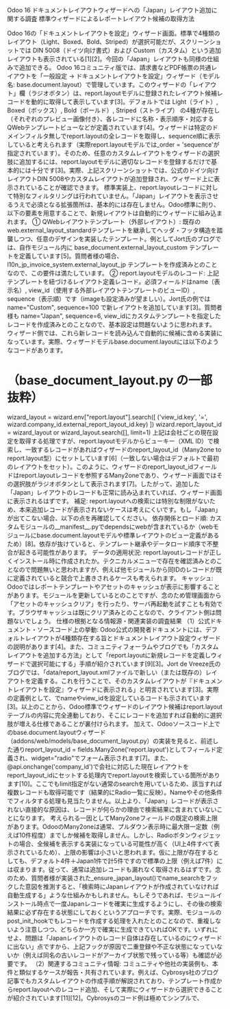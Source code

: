 Odoo 16 ドキュメントレイアウトウィザードへの「Japan」レイアウト追加に関する調査
標準ウィザードによるレポートレイアウト候補の取得方法

Odoo 16の「ドキュメントレイアウトを設定」ウィザード画面。標準で4種類のレイアウト（Light、Boxed、Bold、Striped）が選択可能だが、スクリーンショットでは DIN 5008（ドイツ向け書式）および Custom（カスタム）という追加レイアウトも表示されている[1][2]。今回の「Japan」レイアウトも同様の仕組みで追加できる。
Odoo 16コミュニティ版では、請求書などPDF帳票の共通レイアウトを「一般設定 → ドキュメントレイアウトを設定」ウィザード（モデル名: base.document.layout）で管理しています。このウィザードの「レイアウト」欄（ラジオボタン）は、report.layoutモデルに登録されたレイアウト候補レコードを動的に取得して表示しています[3]。デフォルトでは Light（ライト）, Boxed（ボックス）, Bold（ボールド）, Striped（ストライプ） の4種が存在し（それぞれのプレビュー画像付き）、各レコードに名称・表示順序・対応するQWebテンプレートビューなどが定義されています[4]。ウィザードは特定のドメインフィルタ無しでreport.layoutの全レコードを取得し、sequence順に表示していると考えられます（実際report.layoutモデルでは_order = 'sequence'が指定されています）。そのため、任意のカスタムレイアウトをウィザードの選択肢に追加するには、report.layoutモデルに適切なレコードを登録するだけで基本的には十分です[3]。実際、上記スクリーンショットでは、公式のドイツ向けレイアウトDIN 5008やカスタムレイアウトが追加登録され、ウィザード上に表示されていることが確認できます。
標準実装上、report.layoutレコードに対して特別なフィルタリングは行われていません。「Japan」レイアウトを表示させるうえで必須となる拡張箇所は、基本的には存在しません。Odoo標準に則り、以下の要素を用意することで、新規レイアウトは自動的にウィザードに組み込まれます。
① QWebレイアウトテンプレート（外部レイアウト）: 既存のweb.external_layout_standardテンプレートを継承してヘッダ・フッタ構造を踏襲しつつ、任意のデザインを実装したテンプレート。例としてJort氏のブログでは、自作モジュール内に base_document.external_layout_custom テンプレートを定義しています[5]。質問者様の場合、l10n_jp_invoice_system.external_layout_jp テンプレートを作成済みとのことなので、この要件は満たしています。
② report.layoutモデルのレコード: 上記テンプレートを紐づけるレイアウト定義レコード。必須フィールドはname（表示名）, view_id（使用する外部レイアウトテンプレートのビューID）, sequence（表示順）です（imageも設定済みが望ましい）。Jort氏の例では name="Custom", sequence=100 で新レイアウトを追加しています[3]。質問者様も name="Japan", sequence=6, view_idにカスタムテンプレートを指定したレコードを作成済みとのことなので、基本設定は問題ないように思われます。
ウィザード側では、これら新レコードを読み込んで自動的に候補に含める実装になっています。実際、ウィザードモデルbase.document.layoutには以下のようなコードがあります。
# （base_document_layout.py の一部抜粋）
wizard_layout = wizard.env["report.layout"].search([
    ('view_id.key', '=', wizard.company_id.external_report_layout_id.key)
])
wizard.report_layout_id = wizard_layout or wizard_layout.search([], limit=1)
上記は会社ごとの現在設定を取得する処理ですが、report.layoutモデルからビューキー（XML ID）で検索し、一致するレコードがあればウィザードのreport_layout_id（Many2one to report.layout型）にセットしています[6]（一致しない場合はデフォルトで最初のレイアウトをセット）。このように、ウィザードのreport_layout_idフィールドはreport.layoutレコードを参照するMany2oneであり、ウィザード画面ではその選択肢がラジオボタンとして表示されます[7]。したがって、追加した「Japan」レイアウトのレコードも正常に読み込まれていれば、ウィザード画面に表示されるはずです。
補足: report.layoutへの検索には特別な制限がないため、本来追加レコードが表示されないケースは考えにくいです。もし「Japan」が出てこない場合、以下の点を再確認してください。
依存関係とロード順: カスタムモジュールの__manifest__.pyでdependsにwebが含まれているか（webモジュールにbase.document.layoutモデルや標準レイアウトのビュー定義があるため）[8]。依存が抜けていると、テンプレート継承やデータロード順序で不整合が起きる可能性があります。
データの適用状況: report.layoutレコードが正しくインストール時に作成されたか。テクニカルメニューで存在を確認済みとのことなので問題無いと思われますが、例えば他モジュールから同IDのレコードが既に定義されていると競合で上書きされるケースも考えられます。
キャッシュ: Odooではレポートテンプレートやアセットのキャッシュが表示に影響することがあります。モジュールを更新しているとのことですが、念のため管理画面から「アセットのキャッシュクリア」を行ったり、サーバ再起動を試すことも有効です。ブラウザキャッシュは既にクリア済みとのことなので、クライアント側は問題ないでしょう。
仕様の根拠となる情報源・関連実装の調査結果
（1）公式ドキュメント・ソースコード上の挙動: Odoo公式の開発者ドキュメントには、デフォルトレイアウトが4種類存在する旨とドキュメントレイアウト設定ウィザードの説明があります[4]。また、コミュニティフォーラムやブログでも「カスタムレイアウトを追加する方法」として「report.layoutに新規レコードを定義しウィザードで選択可能にする」手順が紹介されています[9][3]。Jort de Vreeze氏のブログでは、「data/report_layout.xmlファイルで新しい（または既存の）レイアウトを定義する。これを行うことで、そのカスタムレイアウトが『ドキュメントレイアウトを設定』ウィザードに表示される」と明言されています[3]。実際の定義例として、<record id="report_layout_custom" model="report.layout">でnameやview_idを設定しているコードも示されています[3]。以上のことから、Odoo標準でウィザードのレイアウト候補はreport.layoutテーブルの内容に完全連動しており、そこにレコードを追加すれば自動的に選択肢が増える仕様であることが裏付けられます。
加えて、Odooソースコード上でのbase.document.layoutウィザード（addons/web/models/base_document_layout.py）の実装を見ると、前述した通りreport_layout_id = fields.Many2one('report.layout')としてフィールド定義され、widget="radio"でフォーム表示されます[7]。また、@api.onchange('company_id')で会社に対応した現在レイアウトをreport_layout_idにセットする処理内でreport.layoutを検索している箇所があります[10]。ここでもlimit指定がない通常のsearchを用いているため、該当すれば複数レコードも取得可能です（結果的にRadio一覧に反映）。Nameやその他条件でフィルタする処理も見当たりません。以上より、「Japan」レコードが表示されない直接的な原因は、レコードが何らかの理由で検索結果に含まれていないことになります。
考えられる一因としてMany2oneフィールドの既定の検索上限があります。OdooのMany2oneは通常、プルダウン表示時に最大限一定数（例えば10件程度）までしか候補を取得しません。しかし、Radioボタンウィジェットの場合、全候補を表示する実装になっている可能性が高く（UI上4件すべて表示されているため）、上限の影響は小さいと思われます。仮に上限が存在するとしても、デフォルト4件＋Japan1件で計5件ですので標準の上限（例えば7件）には収まります。従って、通常は追加レコードも漏れなく取得されるはずです。念のため、質問者様が実装された_ensure_japan_layout()でname_searchをフックした意図を推測すると、「検索時にJapanレイアウトが作成されていなければ自動生成する」ような仕組みかもしれません。もしそうであれば、モジュールインストール時点で一度Japanレコードを確実に生成するようにし、その後の検索結果に必ず存在する状態にしておくというアプローチです。実際、モジュールのpost_init_hookでもレコードを作成する処理を入れたとのことなので、重複しないよう注意しつつ、どちらか一方で確実に生成できていればOKです。いずれにせよ、問題は「Japanレイアウトのレコード自体は存在しているのにウィザードに出ない」点ですから、上記フックが原因で二重登録や不正な状態になっていないか（例えば同名の古いレコードがアーカイブ状態で残っている等）も確認が必要です。
（2）関連するコミュニティ情報: コミュニティや他社の実装例も、本件と類似するケースが報告・共有されています。例えば、Cybrosys社のブログ記事でもカスタムレイアウトの作成手順が解説されており、テンプレート作成からreport.layoutへのレコード追加、そして実際にウィザードから選択できることが紹介されています[11][12]。Cybrosysのコード例は極めてシンプルで、<template id="custom_report_external_layout">を定義し、その後ブログ内の説明に従って「Appsメニューからインストールすれば、新しいレイアウトがウィザードで選択可能になる」と述べています（※引用元はブログ内の文章のため具体的な参照箇所は省略）。これらからも、標準挙動としては追加のPython拡張なしにモジュールデータ定義だけで十分であることが分かります。
一方、Odoo公式の特定コミットにも興味深いものがあります。たとえば l10n_din5008 モジュールの実装を分離（ドイツ以外でもDIN規格を使えるようにする改善）したコミットでは、DIN5008用の外部レイアウトビュー external_layout_din5008 および対応するreport.layoutレコード（ID: report_layout_din5008）を追加する処理が含まれていました[13]（コミットID: eac2440f, 2021年9月13日） 。このように、Odoo社内でもローカライズや仕様追加の際にはreport.layoutへのレコード登録でレイアウトを増やしていることが確認できます。
既存モジュールにおけるカスタムレイアウト追加パターンの分析
ご質問にある DIN5008 や OCA (Odoo Community Association)の report_alternative_layout をはじめ、既存の公開モジュールで「ドキュメントレイアウトにカスタム選択肢を追加」している例を調査しました。それぞれアプローチが少し異なるため、設計上のポイントを整理します。
① Odoo公式の DIN5008 レイアウト (モジュール名: l10n_din5008):
DIN5008はドイツやオーストリア等で用いられる文書フォーマット規約で、Odoo 16では標準モジュールとして提供されています[2]。このモジュールはbase.document.layoutモデル（ウィザードモデル）の拡張と専用レイアウトの追加という2点を行っています。まず、res.companyやbase.document.layoutにDIN5008用の項目（例えば差出人住所ブロックの位置調整に使うフィールドなど）を追加し[14]、ウィザードでもそれらを設定できるようにしています。さらに、l10n_din5008.external_layout_din5008というカスタム外部レイアウトテンプレートを定義し、対応するreport.layoutレコード（名前はおそらく "DIN 5008"）を登録しています。これにより、設定ウィザードのレイアウト一覧に「DIN 5008」が現れ、ユーザはそれを選択可能になります。先のスクリーンショットでもDIN5008が追加表示されている通り、公式モジュールも今回の目標（Japanレイアウト追加）と同様のアプローチで実現されていると言えます。
設計上のポイント: 公式実装では単にテンプレートとレコードを追加するだけでなく、帳票出力内容の差異（住所の配置や日付形式などDIN規格への対応）のために、ウィザードおよびテンプレート側で追加フィールドや条件分岐を実装しています[14]。Japanレイアウトでも、例えば印影や社判の有無、日本語住所形式など独自要素を組み込む場合は、同様に会社・ウィザードにカスタム項目を持たせてテンプレートで参照する形が考えられます。もっとも、基本的なヘッダ/フッタの項目（会社情報、住所、VATなど）は標準フィールドで足りるため、現時点ではテンプレート内で工夫すれば追加フィールド無しでも対応可能でしょう。
② OCA の report_alternative_layout モジュール（日本向け帳票レイアウト）:
こちらは日本の商習慣に合わせて帳票レイアウトを調整するコミュニティ提供モジュールです[15]。興味深いのは、ウィザードのレイアウト選択肢を増やしていない点です。report_alternative_layoutは既存の「Standard（標準）レイアウト」を拡張して代替レイアウトを適用する仕組みを提供します[16][17]。具体的には、各レポートに紐づくPaper Format（用紙設定）に「代替レイアウトを適用」フラグを追加し、これをONにすると標準の外部レイアウトテンプレート（web.external_layout_standard）を差し替えるようなQWeb継承が働きます[18][19]。この代替レイアウトでは、見積書や請求書の宛先レイアウトを日本式（取引先住所を左側、自社住所を右側に配置）に変更したり、文書番号・日付をヘッダに表示したりといった調整が施されています[15]。しかし、ユーザから見るとウィザード上の選択肢は従来通り「Light/Boxed/Bold/Striped」のままで、代替レイアウトの適用はPaper Format設定によって制御します[18]。この方法だと標準ウィザード部分には一切手を加えないため、将来のOdooアップデートで標準レイアウト候補が変わっても影響を受けにくいという利点があります。
設計上のポイント: report_alternative_layoutのアプローチは、「ウィザードUIを増やさずにレポート単位でレイアウトを切り替えたい場合」に有効です。今回のケースでは明示的に「Japan」という選択肢を追加したい要件ですので、このモジュールのように既存オプションを使い回す形では目的を果たせません。しかし、コード面ではexternal_layout_standardをQWeb継承で条件分岐する実装など参考になる部分があります。例えば「日本の会社（または日本の帳票）では住所ブロックの順序を入れ替える」といった処理を、Japanレイアウトテンプレート内で固定的に書くのではなく、t-ifに国別条件を入れて共通テンプレートに組み込むことも理論上は可能でしょう[20]。もっとも、シンプルに別テンプレートを用意した今回の方法の方が分離度が高くメンテナンスしやすいと考えられます。
③ OCA の brand_external_report_layout モジュール（ブランド別レイアウト）:
これは企業が複数のブランドを持つ場合に、ブランド毎に異なるレポートレイアウト（ロゴや社名表記など）を適用できるようにするモジュールです[21]。実装としては、res.brandモデル（ブランド）に対し外部レイアウトを選択するフィールドを追加し、帳票出力時に会社ではなくブランドに対応するレイアウトを使うようにテンプレート変数を差し替える仕組みになっています[22]。このモジュールでも、カスタムレイアウト自体はreport.layoutに追加する形で提供されています。たとえば「ブランドA用レイアウト」「ブランドB用レイアウト」をそれぞれ定義し、ブランド設定で選択できるようにしています[23]。ウィザード（base.document.layout）はブランド非対応のため、このモジュールではウィザード画面ではなくブランド設定画面でレイアウトを指定する流れです。つまり、利用シーンに応じてウィザード以外からreport.layoutレコードを選択させることも可能であることを示す例と言えます。
設計上のポイント: この場合もreport.layoutへ複数レコードを追加登録する点は共通ですが、ウィザードUIそのものを拡張せず独自UIで完結させています。今回の「Japan」レイアウトは全帳票で一律に使う前提と思われるため、ブランド別のような複雑な切り替えは不要でしょう。しかしもし「日本の会社の場合のみ自動でJapanレイアウトをデフォルト選択したい」等の要望が出た場合、ブランドモジュールのように会社ごとにデフォルトレイアウトをセットする処理（会社保存時フックやonchangeなど）を検討することもできます。実際、前述のOdoo標準_onchange_company_idでは会社ごとにexternal_report_layout_id（＝使用中レイアウトのビュー）が保持されており、それをキーに対応するreport.layoutを選択する仕組みでした[10]。従って、インストールスクリプトや会社データのXMLで日本の会社レコードについてはexternal_report_layout_idをJapanテンプレートのビューIDに更新しておけば、初期状態からJapanレイアウトが適用された帳票を出力できるようになります。このあたりは運用ニーズに応じて応用可能なポイントです。
以上の調査から、カスタム帳票レイアウトの実装パターンは大きく2つに分けられます。「標準ウィザードに新しい選択肢を追加する」（DIN5008や本件Custom/Japanが該当）パターンと、「ウィザードはそのままに内部ロジックでレイアウト切替を行う」（report_alternative_layoutやbrand_external_report_layoutが該当）パターンです。それぞれメリット・デメリットがありますが、前者はユーザに明示的な選択肢を与えられる反面、UI変更を伴うため競合モジュールとの干渉やアップデート時の確認が必要です。後者はUIに手を入れないため透明性は低いが既存機能との整合性を保ちやすいという特徴があります。今回は要求通り「Japan」という選択肢を出すことが目的ですので、基本路線としては前者（UIに表示）で問題ありません。その際も、上記調査知見を活かし可能な限り標準構造に沿った実装とし、不要なオーバーライドは避けるのが安全と言えます。
「Japan」レイアウトをウィザードに表示させる具体的手順と推奨対応
調査結果を踏まえ、改めてJapanレイアウトをウィザードに表示・適用するための実装手順を整理します。基本的には質問者様が既に行った作業と同様ですが、いくつか確認・修正ポイントを含めて箇条書きにします。
モジュール依存関係の確認: l10n_jp_invoice_systemの__manifest__.pyに 'depends': ['web'] が含まれていることを確認してください[8]。webモジュールにウィザードモデルや標準テンプレートが定義されているため、これを入れることで標準レイアウト関連のデータがロードされた後に自モジュールの定義が適用される順序を保証します。
外部レイアウトテンプレートの定義: views/フォルダにJapan向け外部レイアウトテンプレートをXMLで用意します。既に作成済みの l10n_jp_invoice_system.external_layout_jp が該当しますが、念のため以下を確認してください。
テンプレートは <t t-call="web.html_container"> 内で会社 (company_id or o.company_id) やドキュメント (o や docs) にアクセスする形になっているか[24][25]（標準の構造を踏襲する）。
<t t-name="l10n_jp_invoice_system.external_layout_jp"> ではなく <template id="external_layout_jp"> の形式で定義されているか（他から参照可能なように）確認します。
必要に応じてCSSスタイル調整用のテンプレート（例えばweb.styles_company_reportの継承）や静的CSS/SCSSを用意します。Jort氏の例では SCSS を書き、assetsでweb.report_assets_commonに追加しています[26]。Japanレイアウトでフォントや余白調整が必要なら同様の対応を検討しますが、まずは最低限動作を優先し、必要になった時点で追加でも良いでしょう。
report.layoutレコードの登録: data/フォルダにXML定義を追加し、Japanレイアウト用のreport.layoutレコードを作成します[3]。具体的には:
<record id="report_layout_japan" model="report.layout">
    <field name="name">Japan</field>
    <field name="sequence">6</field>
    <field name="view_id" ref="l10n_jp_invoice_system.external_layout_jp"/>
    <field name="image">/l10n_jp_invoice_system/static/description/japan_preview.png</field>
</record>
idはユニークなXML-ID、sequenceは表示順序です。デフォルトの4レイアウトのシーケンスは（内部的には）1～5程度で割り振られているようなので、6とすればStripedの次に表示されます[4]。特にこだわりが無ければこのままで良いですが、必要に応じ並び順を調整してください。
view_idには先ほど定義したテンプレートの外部IDを参照させます。
imageにはプレビュー画像のパスを指定します。既に「image/PDF付き」とのことなので、おそらく設定済みと思います。プレビューは縦長A4比率のPNG画像が望ましく、解像度は低くても構いません（例: 848x1200ピクセル程度）。この画像はウィザード内のプレビューサムネイルやreport.layout一覧で使われます。
補足: report.layoutにはnameに翻訳対応（translate=True）が付いています[27]。必要であれば他言語環境用に「Japan」の翻訳も用意可能ですが、日本語環境でも通常アルファベット表記のままで問題ないでしょう。
インストール/アップデートの実行: 上記変更を加えたら、odoo -u l10n_jp_invoice_system等でモジュールをアップデートします（Docker環境で実施された-uオプション付き再起動と同様の手順です）。ログ上でテンプレートやデータの読み込みエラーがないか確認してください。特にテンプレート継承に失敗するとビューがロードされず、結果としてreport.layoutレコードのview_idが無効参照になる恐れがあります。正常にアップデートできたなら、Odoo管理画面の「設定 → 技術 → レポート → レポートレイアウト」を開き、「Japan」がリストに存在し、ビューも正しく紐づいているか確認しましょう（この画面で該当レコードを開き、画像が表示されテンプレートへのスマートボタン遷移ができればOKです）。
ウィザードでの動作確認: 開発者モードで「一般設定 → ドキュメントレイアウトを設定」を開きます。レイアウトのラジオ一覧に「Japan」が出現し、選択可能になっていることを確認します。もしこの時点でも表示されない場合、ブラウザのキャッシュではなくOdooサーバのキャッシュの可能性があります。念のため「設定 → 関数 → アセットの削除」からレポート関連アセットをクリアして再度ウィザードを開いてみてください。それでも出ない場合は、再度前述の依存関係やデータ定義に誤りがないか見直す必要があります（例えばXMLのrecord定義にt-if条件が残っていて無効になっている、noupdate="1"が付いていて更新されていない等）。
帳票出力の検証: ウィザードでJapanレイアウトを選択し、「PDFプレビューをダウンロード」（または実際に請求書を印刷）して、新レイアウトが適用されたPDFが生成されることを確認します[28]。ヘッダやフッタの表示が狙い通りになっているか、文字化け等がないかチェックします。不具合があればテンプレート定義やCSSを調整し、再度プレビューで確認します。特に日本語フォントについては、Odoo標準ではPDF出力時にDejaVuフォントが使われますが日本語は含まれないため、豆腐（□）になる可能性があります。その場合、report.fontモデルにフォントを追加して会社に適用するか、fontsディレクトリに日本語フォント（例えば源真ゴシックなどのTTF）を同梱し読み込ませる方法があります。ただしフォント組み込みはPDFサイズ増大等の影響もあるため、必要に応じ検討してください（本件の範囲を超えるため詳細割愛）。
選択状態の保持: Japanレイアウトを適用した後は、会社レコードのexternal_report_layout_idがJapanテンプレート（のビューID）に書き換わります。今後この会社で出力する帳票（請求書や見積書など標準帳票）は自動的にJapanレイアウトが使われるようになります[29]。設定変更が正しく保存されたか、会社マスタ画面で「帳票レイアウト」欄を確認すると良いでしょう。
以上の手順で基本的には要件を満たせる見込みです。
補足対応（任意）: - （検索結果の上限対策） 万一、将来的にレイアウト数が増えてウィザードに表示しきれなくなるような場合には、Many2oneフィールドのname_searchをオーバーライドして上限を拡大することも考えられます。しかし、通常は数件～十数件程度に留まるので過剰な心配かもしれません。現在5件ですので問題ありません。 - （他社モジュールとの差分確認） ご要望の「海外版でカスタム請求書を適用するモジュール」については、前述のDIN5008モジュールが典型例です[30]。DIN5008は欧州の規格ですが、日本の帳票様式との共通点・相違点を把握する上で参考になるでしょう。また、OCAのreport_alternative_layoutは日本向け調整を行っていますが、ウィザードへの選択肢追加は行っていないため、今回のUIには直接関係しません。しかし、同モジュール内のテンプレート（report_payment_receipt_documentなど）を見ると、日本向けの情報配置ロジックが実装されていますので、レイアウト内容検討のヒントになります。
実装後のリスクと確認事項
最後に、本実装に関するリスクや追加で留意すべき点をまとめます。
既存レイアウトへの影響: Japanレイアウト追加自体は既存4種類のレイアウト定義を変更しないため、安全です。他の会社で別レイアウトを使っていても影響ありません。ただし、ウィザードUI上は5件に増えるため、画面の見た目（レイアウト名が長い場合のレイアウト）などに問題がないか軽く目視する程度は必要でしょう。
データ競合: report.layoutはグローバルなマスタですが、同名のレイアウト（例えば「Custom」など）を別モジュールが既に登録していると競合する可能性があります。Japanはユニークな名前のためまず衝突しないと思われます。またXML-IDも固有にしておけば二重定義エラーは避けられます。
アップデート耐性: Odooの将来バージョンアップでreport.layoutやbase.document.layout実装が変わった場合、本実装が影響を受ける可能性は低いですが皆無ではありません。例えば標準のレイアウト種類が追加・変更された場合でも、Japanレイアウトレコード自体はそのまま残るでしょう。ただ、ウィザードビューが変更され、Radioボタンのフィールド名が変わるなど大きな改修があれば、その時点で対応が必要です。とはいえ、公式にカスタムレイアウト追加が想定された設計になっているため、アップデートにも比較的耐性が高いと考えられます。
アンインストール時の挙動: 仮にl10n_jp_invoice_systemモジュールを無効化・アンインストールした場合、対応するreport.layoutレコードとテンプレートビューが削除されます。その際、各会社のexternal_report_layout_idが孤立参照になる恐れがあります（存在しないビューを指す状態）。Odooは存在しない外部レイアウトの場合、自動でデフォルトにフォールバックする処理がありますが[31][29]、明確ではありません。必要に応じ、アンインストール時フック（uninstall_hook）で各会社のexternal_report_layout_idをリセットする処理を入れておくと安全です。もっとも、通常はアンインストールしない前提でしょうから、深刻な問題ではありません。
フォント・PDF出力: 前述の通り、日本語を含む帳票を出力する場合フォント設定に注意が必要です。Odoo 16では標準でIPAフォント等は同梱されていないため、日本語が多用される帳票ではフォントを追加するか、画像化するなどの対策を講じるケースがあります。本件ではレイアウト自体の質問なので詳細は割愛しますが、テスト時には日本語会社名や住所がちゃんと表示されるか確認することをお勧めします。
キャッシュクリア手順: OdooのQWebテンプレートやレポートは、一度ロードされると変更が反映しづらいことがあります。開発段階では都度-uオプションで更新するか、テンプレートIDを変更するなどして強制リロードすることがあります。またブラウザ側もプレビューIframeの内容がキャッシュされることがあるため、ウィザード上のプレビューがどうしても古いままの場合は、一度「保存」してウィザードを閉じた後、再度ウィザードを開き直す、あるいは別ブラウザで確認する、といった工夫も有効です[28]。
以上、調査および考察した内容を踏まえれば、「Japan」レイアウトを追加する実装は概ねデータ定義レベルで完結し、標準機能に沿った安全な拡張と言えます。引用した情報源や類似モジュールの設計を参考に、適宜コードを微調整いただければ幸いです。もし実装後もうまく表示されない場合は、上記チェックリストを再度点検し、それでも原因不明であればフォーラム等でログ情報を添えて質問すると新たな知見が得られるかもしれません。
参考文献・情報源:
Odoo公式ドキュメント「PDF レポート」- デフォルトレイアウトと設定ウィザードの説明[32][4]
Odooフォーラム「New Report Layout」Q&A（Jort de Vreeze氏回答）- カスタムレイアウト追加手順の紹介[9]
Jort de Vreezeブログ「Crafting custom document layouts in Odoo 16」- カスタムレイアウト作成の技術解説[3][2]
Stack Overflow回答 - ウィザードbase.document.layoutのonchangeコード抜粋（レイアウト選択処理の内部）[10]
OCAモジュール report_alternative_layout 説明（日本向け帳票レイアウト調整の概要）[15][18]
OCAモジュール brand_external_report_layout 説明（ブランド別レイアウトの概要）[21][23]
Odoo公式 l10n_din5008 実装（DIN5008レイアウト追加）および関連コミットメッセージ[14][13]（DIN5008モジュールの分離）　など.

[1] [4] [28] [30] [32] PDF reports — Odoo 16.0 documentation
https://www.odoo.com/documentation/16.0/applications/studio/pdf_reports.html
[2] [3] [5] [8] [14] [26] Crafting custom document layouts in Odoo: A step-by-step guide
https://jortdevreeze.com/blog/odoo-2/crafting-custom-document-layouts-in-odoo-a-step-by-step-guide-16
[6] [10] [29] python - Extend wizard in odoo module with super and not overwrite - Stack Overflow
https://stackoverflow.com/questions/60224560/extend-wizard-in-odoo-module-with-super-and-not-overwrite
[7] addons/web/views/base_document_layout_views.xml - odoo - Minka
https://minka.gob.ec/Ramirofl/odoo/-/blob/be4b211ffe0249a4b40f2f290e3ef62ff72535f1/addons/web/views/base_document_layout_views.xml
[9] [11] [12] [24] [25] New Report Layout | Odoo
https://www.odoo.com/forum/help-1/new-report-layout-235963
[13] addons/l10n_din5008/data/report_layout.xml · tmp.saas-15.3 · Ramiro Felix / odoo · GitLab
https://minka.gob.ec/Ramirofl/odoo/-/blob/tmp.saas-15.3/addons/l10n_din5008/data/report_layout.xml
[15] [16] [17] [18] [19] [20] Report Alternative Layout | Odoo Apps Store
https://apps.odoo.com/apps/modules/16.0/report_alternative_layout
[21] [22] [23] Brand External Report Layout | Odoo Apps Store
https://apps.odoo.com/apps/modules/16.0/brand_external_report_layout
[27] code/odoo/odoo/addons/base/models/report_layout.py ... - GitLab
https://gitlab.eynes.com.ar/YPF/ypf17-source/-/blob/1043304795bfe0946b043595c6a2ca877107180b/code/odoo/odoo/addons/base/models/report_layout.py
[31] external_layout_header and external_layout_footer in odoo 13
https://www.odoo.com/forum/help-1/external-layout-header-and-external-layout-footer-in-odoo-13-171366

